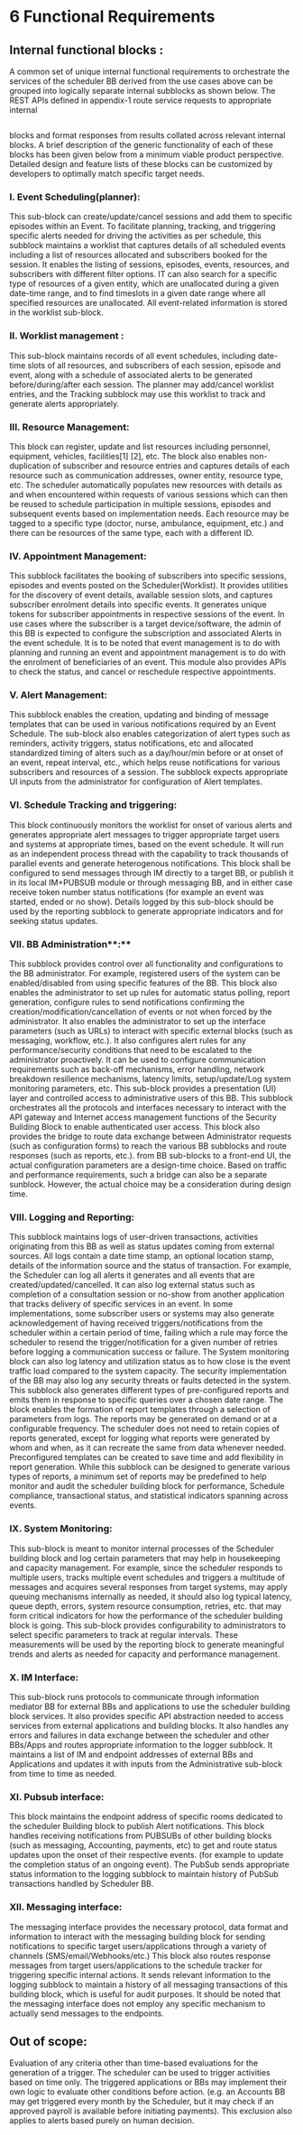 # 6 Functional Requirements

## Internal functional blocks :

A common set of unique internal functional requirements to orchestrate the services of the scheduler BB derived from the use cases above can be grouped into logically separate internal subblocks as shown below. The REST APIs defined in appendix-1 route service requests to appropriate internal

<figure><img src=".gitbook/assets/image1.png" alt=""><figcaption></figcaption></figure>

blocks and format responses from results collated across relevant internal blocks. A brief description of the generic functionality of each of these blocks has been given below from a minimum viable product perspective. Detailed design and feature lists of these blocks can be customized by developers to optimally match specific target needs.

### I. Event Scheduling(planner):&#x20;

This sub-block can create/update/cancel sessions and add them to specific episodes within an Event. To facilitate planning, tracking, and triggering specific alerts needed for driving the activities as per schedule, this subblock maintains a worklist that captures details of all scheduled events including a list of resources allocated and subscribers booked for the session. It enables the listing of sessions, episodes, events, resources, and subscribers with different filter options. IT can also search for a specific type of resources of a given entity, which are unallocated during a given date-time range, and to find timeslots in a given date range where all specified resources are unallocated. All event-related information is stored in the worklist sub-block.

### II. Worklist management :

This sub-block maintains records of all event schedules, including date-time slots of all resources, and subscribers of each session, episode and event, along with a schedule of associated alerts to be generated before/during/after each session. The planner may add/cancel worklist entries, and the Tracking subblock may use this worklist to track and generate alerts appropriately.

### III. Resource Management:

This block can register, update and list resources including personnel, equipment, vehicles, facilities\[1] \[2], etc. The block also enables non-duplication of subscriber and resource entries and captures details of each resource such as communication addresses, owner entity, resource type, etc. The scheduler automatically populates new resources with details as and when encountered within requests of various sessions which can then be reused to schedule participation in multiple sessions, episodes and subsequent events based on implementation needs. Each resource may be tagged to a specific type (doctor, nurse, ambulance, equipment, etc.) and there can be resources of the same type, each with a different ID.

### IV. Appointment  Management:

This subblock facilitates the booking of subscribers into specific sessions, episodes and events posted on the Scheduler(Worklist). It provides utilities for the discovery of event details, available session slots, and captures subscriber enrolment details into specific events. It generates unique tokens for subscriber appointments in respective sessions of the event. In use cases where the subscriber is a target device/software, the admin of this BB  is expected to configure the subscription and associated Alerts in the event schedule. It is to be noted that event management is to do with planning and running an event and appointment management is to do with the enrolment of beneficiaries of an event. This module also provides APIs to check the status, and cancel or reschedule respective appointments.

### V. Alert Management:

This subblock enables the creation, updating and binding of message templates that can be used in various notifications required by an Event Schedule. The sub-block also enables categorization of alert types such as reminders, activity triggers, status notifications, etc and allocated standardized timing of alters such as a day/hour/min before or at onset of an event, repeat interval, etc., which helps reuse notifications for various subscribers and resources of a session. The subblock expects appropriate UI inputs from the administrator for configuration of Alert templates.

### VI. Schedule Tracking and triggering: <a href="#_heading-h.3j2qqm3" id="_heading-h.3j2qqm3"></a>

This block continuously monitors the worklist for onset of various alerts and generates appropriate alert messages to trigger appropriate target users and systems at appropriate times, based on the event schedule. It will run as an independent process thread with the capability to track thousands of parallel events and generate heterogenous notifications. This block shall be configured to send messages through IM directly to a target BB, or publish it in its local IM+PUBSUB module or through messaging BB, and in either case receive token number status notifications (for example an event was started, ended or no show). Details logged by this sub-block should be used by the reporting subblock to generate appropriate indicators and for seeking status updates.

### VII. BB Administration**:**

This subblock provides control over all functionality and configurations to the BB administrator. For example, registered users of the system can be enabled/disabled from using specific features of the BB. This block also enables the administrator to set up rules for automatic status polling, report generation, configure rules to send notifications confirming the creation/modification/cancellation of events or not when forced by the administrator. It also enables the administrator to set up the interface parameters  (such as URLs) to interact with specific external blocks (such as messaging, workflow, etc.). It also configures alert rules for any performance/security conditions that need to be escalated to the administrator proactively. It can be used to configure communication requirements such as back-off mechanisms, error handling, network breakdown resilience mechanisms, latency limits, setup/update/Log system monitoring parameters, etc. This sub-block provides a presentation (UI) layer and controlled access to administrative users of this BB. This subblock orchestrates all the protocols and interfaces necessary to interact with the API gateway and Internet access management functions of the Security Building Block to enable authenticated user access. This block also provides the bridge to route data exchange between Administrator requests (such as configuration forms) to reach the various BB subblocks and route responses (such as reports, etc.).  from BB sub-blocks to a front-end UI, the actual configuration parameters are a design-time choice.  Based on traffic and performance requirements, such a bridge can also be a separate sunblock. However, the actual choice may be a consideration during design time.

### VIII. Logging and Reporting:

This subblock maintains logs of user-driven transactions, activities originating from this BB as well as status updates coming from external sources. All logs contain a date time stamp, an optional location stamp, details of the information source and the status of transaction. For example, the Scheduler can log all alerts it generates and all events that are created/updated/cancelled. It can also log external status such as completion of a consultation session or no-show from another application that tracks delivery of specific services in an event. In some implementations, some subscriber users or systems may also generate acknowledgement of having received triggers/notifications from the scheduler within a certain period of time, failing which a rule may force the scheduler to resend the trigger/notification for a given number of retries before logging a communication success or failure. The System monitoring block can also log latency and utilization status as to how close is the event traffic load compared to the system capacity. The security implementation of the BB may also log any security threats or faults detected in the system. This subblock also generates different types of pre-configured reports and emits them in response to specific queries over a chosen date range. The block enables the formation of report templates through a selection of parameters from logs. The reports may be generated on demand or at a configurable frequency. The scheduler does not need to retain copies of reports generated, except for logging what reports were generated by whom and when, as it can recreate the same from data whenever needed. Preconfigured templates can be created to save time and add flexibility in report generation. While this subblock can be designed to generate various types of reports, a minimum set of reports may be predefined to help monitor and audit the scheduler building block for performance, Schedule compliance, transactional status, and statistical indicators spanning across events.

### &#x20;IX. System Monitoring:

This sub-block is meant to monitor internal processes of the Scheduler building block and log certain parameters that may help in housekeeping and capacity management. For example, since the scheduler responds to multiple users, tracks multiple event schedules and triggers a multitude of messages and acquires several responses from target systems, may apply queuing mechanisms internally as needed, it should also log typical latency, queue depth, errors, system resource consumption, retries, etc. that may form critical indicators for how the performance of the scheduler building block is going. This sub-block provides configurability to administrators to select specific parameters to track at regular intervals. These measurements will be used by the reporting block to generate meaningful trends and alerts as needed for capacity and performance management.

### &#x20;X. IM Interface:

This sub-block runs protocols to communicate through information mediator BB for external BBs and applications to use the scheduler building block services. It also provides specific API abstraction needed to access services from external applications and building blocks. It also handles any errors and failures in data exchange between the scheduler and other BBs/Apps and routes appropriate information to the logger subblock. It maintains a list of IM and endpoint addresses of external BBs and Applications and updates it with inputs from the  Administrative sub-block from time to time as needed.

### &#x20;XI. Pubsub interface:

This block maintains the endpoint address of specific rooms dedicated to the scheduler Building block to publish Alert notifications. This block handles receiving notifications from PUBSUBs of other building blocks (such as messaging, Accounting, payments, etc) to get and route status updates upon the onset of their respective events. (for example to update the completion status of an ongoing event). The PubSub sends appropriate status information to the logging subblock to maintain history of PubSub transactions handled by Scheduler BB.

### &#x20;**XII.** Messaging interface:

The messaging interface provides the necessary protocol, data format and information to interact with the messaging building block for sending notifications to specific target users/applications through a variety of channels (SMS/email/Webhooks/etc.) This block also routes response messages from target users/applications to the schedule tracker for triggering specific internal actions. It sends relevant information to the logging subblock to maintain a history of all messaging transactions of this building block, which is useful for audit purposes. It should be noted that the messaging interface does not employ any specific mechanism to actually send messages to the endpoints.

## Out of scope: <a href="#_heading-h.qsh70q" id="_heading-h.qsh70q"></a>

Evaluation of any criteria other than time-based evaluations for the generation of a trigger. The scheduler can be used to trigger activities based on time only. The triggered applications or BBs may implement their own logic to evaluate other conditions before action. (e.g. an Accounts BB may get triggered every month by the Scheduler, but it may check if an approved payroll is available before initiating payments). This exclusion also applies to alerts based purely on human decision.
